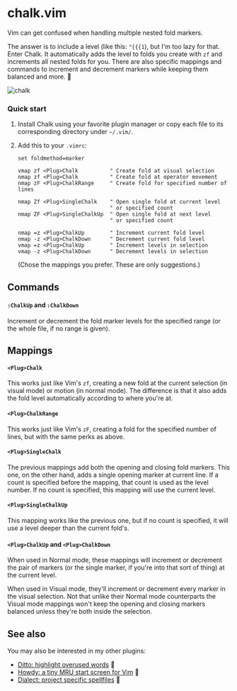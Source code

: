 # chalk.vim

Vim can get confused when handling multiple nested fold markers.

The answer is to include a level (like this: `"{{{1`), but I'm too lazy for that. Enter Chalk. It automatically adds the level to folds you create with `zf` and increments all nested folds for you. There are also specific mappings and commands to increment and decrement markers while keeping them balanced and more. :tada:

![chalk](http://i.imgur.com/8X3Oljm.gif)


### Quick start

1. Install Chalk using your favorite plugin manager or copy each file to its corresponding directory under `~/.vim/`.

2. Add this to your `.vimrc`:

    ```vim
    set foldmethod=marker

    vmap zf <Plug>Chalk          " Create fold at visual selection
    nmap zf <Plug>Chalk          " Create fold at operator movement
    nmap zF <Plug>ChalkRange     " Create fold for specified number of lines

    nmap Zf <Plug>SingleChalk    " Open single fold at current level
                                 " or specified count
    nmap ZF <Plug>SingleChalkUp  " Open single fold at next level
                                 " or specified count

    nmap =z <Plug>ChalkUp        " Increment current fold level
    nmap -z <Plug>ChalkDown      " Decrement current fold level
    vmap =z <Plug>ChalkUp        " Increment levels in selection
    vmap -z <Plug>ChalkDown      " Decrement levels in selection
    ```

    (Chose the mappings you prefer. These are only suggestions.)


## Commands

#### `:ChalkUp` and `:ChalkDown`

Increment or decrement the fold marker levels for the specified range (or the whole file, if no range is given).


## Mappings

#### `<Plug>Chalk`

This works just like Vim's `zf`, creating a new fold at the current selection (in visual mode) or motion (in normal mode). The difference is that it also adds the fold level automatically according to where you're at.

#### `<Plug>ChalkRange`

This works just like Vim's `zF`, creating a fold for the specified number of lines, but with the same perks as above.

#### `<Plug>SingleChalk`

The previous mappings add both the opening and closing fold markers. This one, on the other hand, adds a single opening marker at current line. If a count is specified before the mapping, that count is used as the level number. If no count is specified, this mapping will use the current level.

#### `<Plug>SingleChalkUp`

This mapping works like the previous one, but if no count is specified, it will use a level deeper than the current fold's.

#### `<Plug>ChalkUp` and `<Plug>ChalkDown`

When used in Normal mode, these mappings will increment or decrement the pair of markers (or the single marker, if you're into that sort of thing) at the current level.

When used in Visual mode, they'll increment or decrement every marker in the visual selection. Not that unlike their Normal mode counterparts the Visual mode mappings won't keep the opening and closing markers balanced unless they're both inside the selection.


## See also

You may also be interested in my other plugins:

- [Ditto: highlight overused words](https://github.com/dbmrq/vim-ditto) :speak_no_evil:
- [Howdy: a tiny MRU start screen for Vim](https://github.com/dbmrq/vim-howdy) :wave:
- [Dialect: project specific spellfiles](https://github.com/dbmrq/vim-dialect) :speech_balloon:


